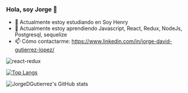 ### Hola, soy Jorge 👋

    

- 🔭 Actualmente estoy estudiando en Soy Henry
- 🌱 Actualmente estoy aprendiendo Javascript, React, Redux, NodeJs, Postgresql, sequelize                    
- 📫 Cómo contactarme: https://www.linkedin.com/in/jorge-david-gutierrez-lopez/



![react-redux](https://user-images.githubusercontent.com/83549945/128263708-8a2faa4e-9f2a-4e0a-b7a8-d4151a93339f.jpg)

[![Top Langs](https://github-readme-stats.vercel.app/api/top-langs/?username=JorgeDGutierrez&theme=dark&layout=compact)](https://github.com/JorgeDGutierrez/github-readme-stats)


![JorgeDGutierrez's GitHub stats](https://github-readme-stats.vercel.app/api?username=JorgeDGutierrez&theme=dark&show_icons=true)



